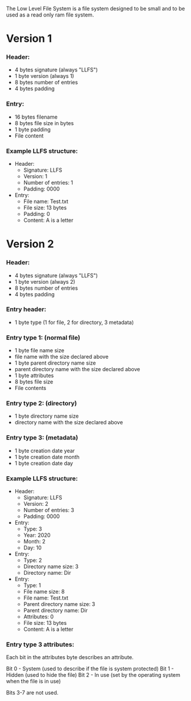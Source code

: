 The Low Level File System is a file system designed to be small and to be used as a read only ram file system.

# Version 1

### Header:
 - 4 bytes signature (always "LLFS")
 - 1 byte version (always 1)
 - 8 bytes number of entries
 - 4 bytes padding

### Entry:
  - 16 bytes filename
  - 8 bytes file size in bytes
  - 1 byte padding
  - File content

### Example LLFS structure:
  - Header:
    - Signature: LLFS
    - Version: 1
    - Number of entries: 1
    - Padding: 0000
  - Entry:
    - File name: Test.txt
    - File size: 13 bytes
    - Padding: 0
    - Content: A is a letter

# Version 2

### Header:
 - 4 bytes signature (always "LLFS")
 - 1 byte version (always 2)
 - 8 bytes number of entries
 - 4 bytes padding

### Entry header:
 - 1 byte type (1 for file, 2 for directory, 3 metadata)

### Entry type 1: (normal file)
 - 1 byte file name size
 - file name with the size declared above
 - 1 byte parent directory name size
 - parent directory name with the size declared above
 - 1 byte attributes
 - 8 bytes file size
 - File contents

### Entry type 2: (directory)
 - 1 byte directory name size
 - directory name with the size declared above

### Entry type 3: (metadata)
 - 1 byte creation date year
 - 1 byte creation date month
 - 1 byte creation date day

### Example LLFS structure:
  - Header:
    - Signature: LLFS
    - Version: 2
    - Number of entries: 3
    - Padding: 0000
  - Entry:
    - Type: 3
    - Year: 2020
    - Month: 2
    - Day: 10
  - Entry:
    - Type: 2
    - Directory name size: 3
    - Directory name: Dir
  - Entry:
    - Type: 1
    - File name size: 8
    - File name: Test.txt
    - Parent directory name size: 3
    - Parent directory name: Dir
    - Attributes: 0
    - File size: 13 bytes
    - Content: A is a letter

### Entry type 3 attributes:
Each bit in the attributes byte describes an attribute.

Bit 0 - System (used to describe if the file is system protected)
Bit 1 - Hidden (used to hide the file)
Bit 2 - In use (set by the operating system when the file is in use)

Bits 3-7 are not used.